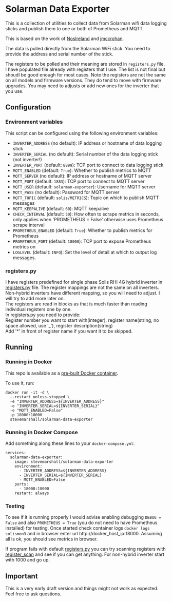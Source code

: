 # Solarman Data Exporter

This is a collection of utilities to collect data from Solarman wifi
data logging sticks and publish them to one or both of Prometheus and
MQTT.

This is based on the work of
[NosIreland](https://github.com/NosIreland/solismon3) and
[jmccrohan](https://github.com/jmccrohan/pysolarmanv5).

The data is pulled directly from the Solarman WiFi stick. You need to
provide the address and serial number of the stick.

The registers to be polled and their meaning are stored in `registers.py` file. I have populated file already with registers that I use. The list is not final but shoudl be good enough for most cases. Note the registers are not the same on all models and firmware versions. They do tend to move with firmware upgrades. You may need to adjusts or add new ones for the inverter that you use.

## Configuration

### Environment variables

This script can be configured using the following environment variables:

- `INVERTER_ADDRESS` (no default): IP address or hostname of data
  logging stick
- `INVERTER_SERIAL` (no default): Serial number of the data logging
  stick (not inverter!)
- `INVERTER_PORT` (default: `8899`): TCP port to connect to data
  logging stick
- `MQTT_ENABLED` (default: `True`): Whether to publish metrics to MQTT
- `MQTT_SERVER` (no default): IP address or hostname of MQTT server
- `MQTT_PORT` (default: `1883`): TCP port to connect to MQTT server
- `MQTT_USER` (default: `solarman-exporter`): Username for MQTT server
- `MQTT_PASS` (no default): Password for MQTT server
- `MQTT_TOPIC` (default: `solis/METRICS`): Topic on which to publish
  MQTT messages
- `MQTT_KEEPALIVE` (default: `60`): MQTT keepalive
- `CHECK_INTERVAL` (default: `30`): How often to scrape metrics in
  seconds, only applies when 'PROMETHEUS = False' otherwise uses
  Prometheus scrape interval
- `PROMETHEUS_ENABLED` (default: `True`): Whether to publish metrics
  for Prometheus
- `PROMETHEUS_PORT` (default: `18000`): TCP port to expose Prometheus
  metrics on
- `LOGLEVEL` (default: `INFO`): Set the level of detail at which to
  output log messages.

### registers.py
I have registers predefined for single phase Solis RHI 4G hybrid inverter in [registers.py](./config/registers.py) file. 
The register mappings are not the same on all inverters. Non-hybrid inverters have different mapping, so you will need to adjust. 
I will try to add more later on.   
The registers are read in blocks as that is much faster than reading individual registers one by one.    
In registers.py you need to provide:   
Register number you want to start with(integer), register name(string, no space allowed, use '_'), register description(string)   
Add '*' in front of register name if you want it to be skipped. 

## Running

### Running in Docker

This repo is available as a [pre-built Docker
container](https://hub.docker.com/r/stevemarshall/solarman-data-exporter).

To use it, run:

```
docker run -it -d \
  --restart unless-stopped \
  -e "INVERTER_ADDRESS=${INVERTER_ADDRESS}"
  -e "INVERTER_SERIAL=${INVERTER_SERIAL}"
  -e "MQTT_ENABLED=False"
  -p 18000:18000
  stevemarshall/solarman-data-exporter
```

### Running in Docker Compose

Add something along these lines to your `docker-compose.yml`:

```
services:
  solarman-data-exporter:
    image: stevemarshall/solarman-data-exporter
    environment:
      - INVERTER_ADDRESS=${INVERTER_ADDRESS}
      - INVERTER_SERIAL=${INVERTER_SERIAL}
      - MQTT_ENABLED=False
    ports:
      - 18000:18000
    restart: always
```

### Testing
To see if it is running properly I would advise enabling debugging `DEBUG = False` and also `PROMETHEUS = True`
(you do not need to have Prometheus installed) for testing. Once started check container logs `docker logs solismon3` and in 
browser enter url http://docker_host_ip:18000. Assuming all is ok, you should see metrics in browser. 

If program fails with default [registers.py](./config/registers.py) you can try scanning registers with 
[register_scan](./examples/register_scan.py) and see if you can get anything. For non-hybrid inverter start with 1000 and go up.

## Important
This is a very early draft version and things might not work as expected. Feel free to ask questions.
